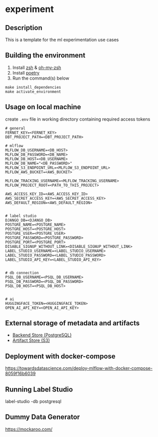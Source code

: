 # experiment

## Description
This is a template for the ml experimentation use cases

## Building the environment
1. Install [zsh](https://github.com/ohmyzsh/ohmyzsh/wiki/Installing-ZSH) & [oh-my-zsh](https://ohmyz.sh/)
2. Install [poetry](https://python-poetry.org/docs/)
3. Run the command(s) below
```
make install_dependencies
make activate_environment
```

## Usage on local machine
create `.env` file in working directory containing required access tokens
```
# general
FERNET_KEY=<FERNET_KEY>
DBT_PROJECT_PATH=<DBT_PROJECT_PATH>

# mlflow
MLFLOW_DB_USERNAME=<DB_HOST>
MLFLOW_DB_PASSWORD=<DB_NAME>
MLFLOW_DB_HOST=<DB_USERNAME>
MLFLOW_DB_NAME="<DB_PASSWORD>"
MLFLOW_S3_ENDPOINT_URL=<MLFLOW_S3_ENDPOINT_URL>
MLFLOW_AWS_BUCKET=<AWS_BUCKET>

MLFLOW_TRACKING_USERNAME=<MLFLOW_TRACKING_USERNAME>
MLFLOW_PROJECT_ROOT=<PATH_TO_THIS_PROJECT>

AWS_ACCESS_KEY_ID=<AWS_ACCESS_KEY_ID>
AWS_SECRET_ACCESS_KEY=<AWS_SECRET_ACCESS_KEY>
AWS_DEFAULT_REGION=<AWS_DEFAULT_REGION>


# label studio
DJANGO_DB=<DJANGO_DB>
POSTGRE_NAME=<POSTGRE_NAME>
POSTGRE_HOST=<POSTGRE_HOST>
POSTGRE_USER=<POSTGRE_USER>
POSTGRE_PASSWORD=<POSTGRE_PASSWORD>
POSTGRE_PORT=<POSTGRE_PORT>
DISABLE_SIGNUP_WITHOUT_LINK=<DISABLE_SIGNUP_WITHOUT_LINK>
LABEL_STUDIO_USERNAME=<LABEL_STUDIO_USERNAME>
LABEL_STUDIO_PASSWORD=<LABEL_STUDIO_PASSWORD>
LABEL_STUDIO_API_KEY=<LABEL_STUDIO_API_KEY>


# db connection
PSQL_DB_USERNAME=<PSQL_DB_USERNAME>
PSQL_DB_PASSWORD=<PSQL_DB_PASSWORD>
PSQL_DB_HOST=<PSQL_DB_HOST>


# ai
HUGGINGFACE_TOKEN=<HUGGINGFACE_TOKEN>
OPEN_AI_API_KEY=<OPEN_AI_API_KEY>
```
## External storage of metadata and artifacts

* [Backend Store (PostgreSQL)](https://mlflow.org/docs/latest/tracking.html#id77)
* [Artifact Store (S3)](https://mlflow.org/docs/latest/tracking.html#amazon-s3-and-s3-compatible-storage)

## Deployment with docker-compose
https://towardsdatascience.com/deploy-mlflow-with-docker-compose-8059f16b6039

## Running Label Studio
label-studio -db postgresql

## Dummy Data Generator
https://mockaroo.com/